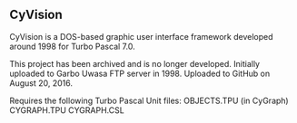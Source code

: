 CyVision
-----------------------------------------------------------
CyVision is a DOS-based graphic user interface framework developed around 1998 for Turbo Pascal 7.0.

This project has been archived and is no longer developed. Initially uploaded to Garbo Uwasa FTP server in 1998. Uploaded to GitHub on August 20, 2016.

Requires the following Turbo Pascal Unit files:
OBJECTS.TPU (in CyGraph)
CYGRAPH.TPU
CYGRAPH.CSL